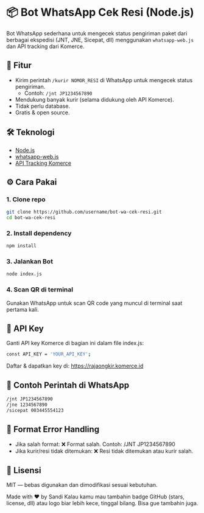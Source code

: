 # 📦 Bot WhatsApp Cek Resi (Node.js)

Bot WhatsApp sederhana untuk mengecek status pengiriman paket dari berbagai ekspedisi (JNT, JNE, Sicepat, dll) menggunakan `whatsapp-web.js` dan API tracking dari Komerce.

## 🚀 Fitur

- Kirim perintah `/kurir NOMOR_RESI` di WhatsApp untuk mengecek status pengiriman.
  - Contoh: `/jnt JP1234567890`
- Mendukung banyak kurir (selama didukung oleh API Komerce).
- Tidak perlu database.
- Gratis & open source.

## 🛠️ Teknologi

- [Node.js](https://nodejs.org/)
- [whatsapp-web.js](https://github.com/pedroslopez/whatsapp-web.js)
- [API Tracking Komerce](https://rajaongkir.komerce.id/api/v1/track/waybill)

## ⚙️ Cara Pakai

### 1. Clone repo

```bash
git clone https://github.com/username/bot-wa-cek-resi.git
cd bot-wa-cek-resi
```

### 2. Install dependency

```bash
npm install
```

### 3. Jalankan Bot
```bash
node index.js
```

### 4. Scan QR di terminal
Gunakan WhatsApp untuk scan QR code yang muncul di terminal saat pertama kali.

## 🔐 API Key
Ganti API key Komerce di bagian ini dalam file index.js:

```bash
const API_KEY = 'YOUR_API_KEY';
```
Daftar & dapatkan key di: https://rajaongkir.komerce.id

## 🧪 Contoh Perintah di WhatsApp

```bash
/jnt JP1234567890
/jne 1234567890
/sicepat 003445554123
```

## 🧠 Format Error Handling

- Jika salah format:
❌ Format salah. Contoh: /JNT JP1234567890
- Jika kurir/resi tidak ditemukan:
❌ Resi tidak ditemukan atau kurir salah.

## 📄 Lisensi
MIT — bebas digunakan dan dimodifikasi sesuai kebutuhan.

Made with ❤️ by Sandi
Kalau kamu mau tambahin badge GitHub (stars, license, dll) atau logo biar lebih kece, tinggal bilang. Bisa gue tambahin juga.
